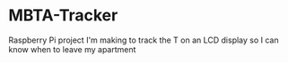 # MBTA-Tracker
Raspberry Pi project I'm making to track the T on an LCD display so I can know when to leave my apartment
